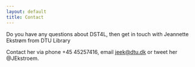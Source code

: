```yaml
---
layout: default
title: Contact
---
```



Do you have any questions about DST4L, then get in touch with Jeannette Ekstrøm from DTU Library

Contact her via phone +45 45257416, email [jeek@dtu.dk](email://jeek@dtu.dk) or tweet her @JEkstroem.




<br>
<br>
<br>
<br>
<br>
<br>
<br>
<br>
<br>
<br>
<br>
<br>
<br>
<br>
